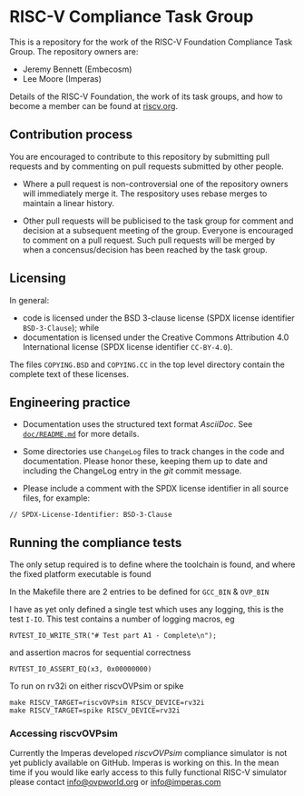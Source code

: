 # RISC-V Compliance Task Group

This is a repository for the work of the RISC-V Foundation Compliance Task Group. The repository owners are:
- Jeremy Bennett (Embecosm)
- Lee Moore (Imperas)

Details of the RISC-V Foundation, the work of its task groups, and how to become a member can be found at [riscv.org](https://riscv.org/).

## Contribution process

You are encouraged to contribute to this repository by submitting pull requests and by commenting on pull requests submitted by other people.

- Where a pull request is non-controversial one of the repository owners will immediately merge it. The respository uses rebase merges to maintain a linear history.

- Other pull requests will be publicised to the task group for comment and decision at a subsequent meeting of the group. Everyone is encouraged to comment on a pull request. Such pull requests will be merged by when a concensus/decision has been reached by the task group.

## Licensing

In general:
- code is licensed under the BSD 3-clause license (SPDX license identifier `BSD-3-Clause`); while
- documentation is licensed under the Creative Commons Attribution 4.0 International license (SPDX license identifier `CC-BY-4.0`).

The files `COPYING.BSD` and `COPYING.CC` in the top level directory contain the complete text of these licenses.

## Engineering practice

- Documentation uses the structured text format _AsciiDoc_.  See [`doc/README.md`](doc/README.md) for more details.

- Some directories use `ChangeLog` files to track changes in the code and documentation.  Please honor these, keeping them up to date and including the ChangeLog entry in the _git_ commit message.

- Please include a comment with the SPDX license identifier in all source files, for example:
```
// SPDX-License-Identifier: BSD-3-Clause
```

## Running the compliance tests

The only setup required is to define where the toolchain is found, and where the fixed platform executable is found

In the Makefile there are 2 entries to be defined for `GCC_BIN` & `OVP_BIN`

I have as yet only defined a single test which uses any logging, this is the test `I-IO`. This test contains a number of logging macros, eg

    RVTEST_IO_WRITE_STR("# Test part A1 - Complete\n");

and assertion macros for sequential correctness

    RVTEST_IO_ASSERT_EQ(x3, 0x00000000)

To run on rv32i on either riscvOVPsim or spike

    make RISCV_TARGET=riscvOVPsim RISCV_DEVICE=rv32i
    make RISCV_TARGET=spike RISCV_DEVICE=rv32i

### Accessing riscvOVPsim

Currently the Imperas developed _riscvOVPsim_ compliance simulator is not yet publicly available on GitHub. Imperas is working on this. In the mean time if you would like early access to this fully functional RISC-V simulator please contact info@ovpworld.org or info@imperas.com
